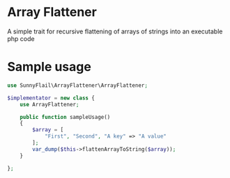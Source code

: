 # Array Flattener
A simple trait for recursive flattening of arrays of strings into an executable php code
# Sample usage
```php
use SunnyFlail\ArrayFlattener\ArrayFlattener;

$implementator = new class {
    use ArrayFlattener;

    public function sampleUsage()
    {
        $array = [
            "First", "Second", "A key" => "A value"
        ];
        var_dump($this->flattenArrayToString($array));
    }

};
```
